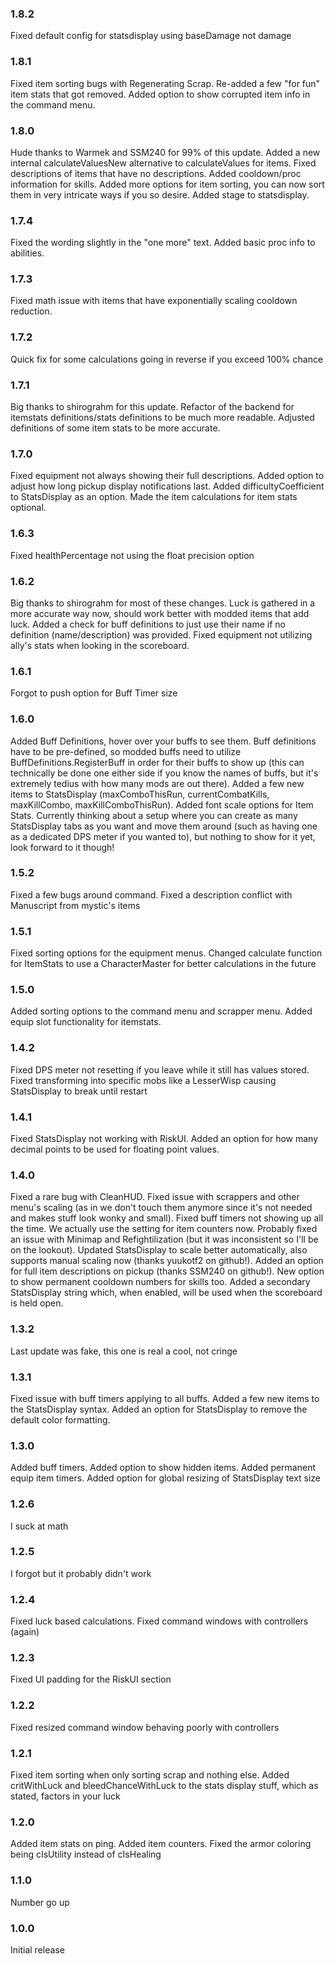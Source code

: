 ### 1.8.2
Fixed default config for statsdisplay using baseDamage not damage

### 1.8.1
Fixed item sorting bugs with Regenerating Scrap. Re-added a few "for fun" item stats that got removed. Added option to show corrupted item info in the command menu.

### 1.8.0
Hude thanks to Warmek and SSM240 for 99% of this update. Added a new internal calculateValuesNew alternative to calculateValues for items. Fixed descriptions of items that have no descriptions. Added cooldown/proc information for skills. Added more options for item sorting, you can now sort them in very intricate ways if you so desire. Added stage to statsdisplay.

### 1.7.4
Fixed the wording slightly in the "one more" text. Added basic proc info to abilities.

### 1.7.3
Fixed math issue with items that have exponentially scaling cooldown reduction.

### 1.7.2
Quick fix for some calculations going in reverse if you exceed 100% chance

### 1.7.1
Big thanks to shirograhm for this update. Refactor of the backend for itemstats definitions/stats definitions to be much more readable. Adjusted definitions of some item stats to be more accurate.

### 1.7.0
Fixed equipment not always showing their full descriptions. Added option to adjust how long pickup display notifications last. Added difficultyCoefficient to StatsDisplay as an option. Made the item calculations for item stats optional.

### 1.6.3
Fixed healthPercentage not using the float precision option

### 1.6.2
Big thanks to shirograhm for most of these changes. Luck is gathered in a more accurate way now, should work better with modded items that add luck. Added a check for buff definitions to just use their name if no definition (name/description) was provided. Fixed equipment not utilizing ally's stats when looking in the scoreboard.

### 1.6.1
Forgot to push option for Buff Timer size

### 1.6.0
Added Buff Definitions, hover over your buffs to see them. Buff definitions have to be pre-defined, so modded buffs need to utilize BuffDefinitions.RegisterBuff in order for their buffs to show up (this can technically be done one either side if you know the names of buffs, but it's extremely tedius with how many mods are out there). Added a few new items to StatsDisplay (maxComboThisRun, currentCombatKills, maxKillCombo, maxKillComboThisRun). Added font scale options for Item Stats. Currently thinking about a setup where you can create as many StatsDisplay tabs as you want and move them around (such as having one as a dedicated DPS meter if you wanted to), but nothing to show for it yet, look forward to it though!

### 1.5.2
Fixed a few bugs around command. Fixed a description conflict with Manuscript from mystic's items

### 1.5.1
Fixed sorting options for the equipment menus. Changed calculate function for ItemStats to use a CharacterMaster for better calculations in the future

### 1.5.0
Added sorting options to the command menu and scrapper menu. Added equip slot functionality for itemstats.

### 1.4.2
Fixed DPS meter not resetting if you leave while it still has values stored. Fixed transforming into specific mobs like a LesserWisp causing StatsDisplay to break until restart

### 1.4.1
Fixed StatsDisplay not working with RiskUI. Added an option for how many decimal points to be used for floating point values.

### 1.4.0
Fixed a rare bug with CleanHUD. Fixed issue with scrappers and other menu's scaling (as in we don't touch them anymore since it's not needed and makes stuff look wonky and small). Fixed buff timers not showing up all the time. We actually use the setting for item counters now. Probably fixed an issue with Minimap and Refightilization (but it was inconsistent so I'll be on the lookout). Updated StatsDisplay to scale better automatically, also supports manual scaling now (thanks yuukotf2 on github!). Added an option for full item descriptions on pickup (thanks SSM240 on github!). New option to show permanent cooldown numbers for skills too. Added a secondary StatsDisplay string which, when enabled, will be used when the scoreboard is held open.

### 1.3.2
Last update was fake, this one is real a cool, not cringe

### 1.3.1
Fixed issue with buff timers applying to all buffs. Added a few new items to the StatsDisplay syntax. Added an option for StatsDisplay to remove the default color formatting.

### 1.3.0
Added buff timers. Added option to show hidden items. Added permanent equip item timers. Added option for global resizing of StatsDisplay text size

### 1.2.6
I suck at math

### 1.2.5
I forgot but it probably didn't work

### 1.2.4
Fixed luck based calculations. Fixed command windows with controllers (again)

### 1.2.3
Fixed UI padding for the RiskUI section

### 1.2.2
Fixed resized command window behaving poorly with controllers

### 1.2.1
Fixed item sorting when only sorting scrap and nothing else. Added critWithLuck and bleedChanceWithLuck to the stats display stuff, which as stated, factors in your luck

### 1.2.0
Added item stats on ping. Added item counters. Fixed the armor coloring being cIsUtility instead of cIsHealing

### 1.1.0
Number go up

### 1.0.0
Initial release